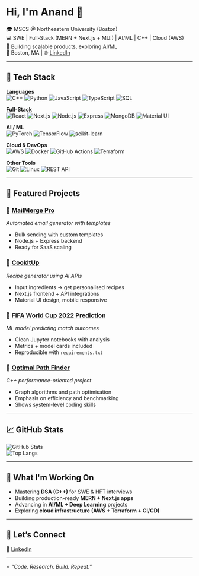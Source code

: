 # Hi, I'm Anand 👋

🎓 MSCS @ Northeastern University (Boston)  
💻 SWE | Full-Stack (MERN + Next.js + MUI) | AI/ML | C++ | Cloud (AWS)  
🚀 Building scalable products, exploring AI/ML  
📍 Boston, MA | 🌐 [LinkedIn](https://www.linkedin.com/in/anand-rituraj-1990511b2/)

---

## 🔧 Tech Stack

**Languages**  
![C++](https://img.shields.io/badge/C++-00599C?style=for-the-badge&logo=cplusplus&logoColor=white)
![Python](https://img.shields.io/badge/Python-3776AB?style=for-the-badge&logo=python&logoColor=white)
![JavaScript](https://img.shields.io/badge/JavaScript-F7DF1E?style=for-the-badge&logo=javascript&logoColor=black)
![TypeScript](https://img.shields.io/badge/TypeScript-3178C6?style=for-the-badge&logo=typescript&logoColor=white)
![SQL](https://img.shields.io/badge/SQL-4479A1?style=for-the-badge&logo=mysql&logoColor=white)

**Full-Stack**  
![React](https://img.shields.io/badge/React-20232A?style=for-the-badge&logo=react&logoColor=61DAFB)
![Next.js](https://img.shields.io/badge/Next.js-000000?style=for-the-badge&logo=nextdotjs&logoColor=white)
![Node.js](https://img.shields.io/badge/Node.js-339933?style=for-the-badge&logo=nodedotjs&logoColor=white)
![Express](https://img.shields.io/badge/Express-000000?style=for-the-badge&logo=express&logoColor=white)
![MongoDB](https://img.shields.io/badge/MongoDB-47A248?style=for-the-badge&logo=mongodb&logoColor=white)
![Material UI](https://img.shields.io/badge/MUI-007FFF?style=for-the-badge&logo=mui&logoColor=white)

**AI / ML**  
![PyTorch](https://img.shields.io/badge/PyTorch-EE4C2C?style=for-the-badge&logo=pytorch&logoColor=white)
![TensorFlow](https://img.shields.io/badge/TensorFlow-FF6F00?style=for-the-badge&logo=tensorflow&logoColor=white)
![scikit-learn](https://img.shields.io/badge/scikit--learn-F7931E?style=for-the-badge&logo=scikitlearn&logoColor=white)

**Cloud & DevOps**  
![AWS](https://img.shields.io/badge/AWS-232F3E?style=for-the-badge&logo=amazonaws&logoColor=white)
![Docker](https://img.shields.io/badge/Docker-2496ED?style=for-the-badge&logo=docker&logoColor=white)
![GitHub Actions](https://img.shields.io/badge/GitHub_Actions-2088FF?style=for-the-badge&logo=githubactions&logoColor=white)
![Terraform](https://img.shields.io/badge/Terraform-7B42BC?style=for-the-badge&logo=terraform&logoColor=white)

**Other Tools**  
![Git](https://img.shields.io/badge/Git-F05032?style=for-the-badge&logo=git&logoColor=white)
![Linux](https://img.shields.io/badge/Linux-FCC624?style=for-the-badge&logo=linux&logoColor=black)
![REST API](https://img.shields.io/badge/REST-02569B?style=for-the-badge&logo=postman&logoColor=white)

---

## 📌 Featured Projects 

### 🔹 [MailMerge Pro](https://github.com/AnandRituraj/MailMerge-pro)  
*Automated email generator with templates*  
- Bulk sending with custom templates  
- Node.js + Express backend  
- Ready for SaaS scaling

### 🔹 [CookItUp](https://github.com/AnandRituraj/cookitup)  
*Recipe generator using AI APIs*  
- Input ingredients → get personalised recipes  
- Next.js frontend + API integrations  
- Material UI design, mobile responsive 

### 🔹 [FIFA World Cup 2022 Prediction](https://github.com/AnandRituraj/FIFA_WORLDCUP_2022_PREDICTION)  
*ML model predicting match outcomes*  
- Clean Jupyter notebooks with analysis  
- Metrics + model cards included  
- Reproducible with `requirements.txt`  

### 🔹 [Optimal Path Finder](https://github.com/AnandRituraj/Optimal_path_find_proj)  
*C++ performance-oriented project*  
- Graph algorithms and path optimisation  
- Emphasis on efficiency and benchmarking  
- Shows system-level coding skills  

---

## 📈 GitHub Stats
![GitHub Stats](https://github-readme-stats.vercel.app/api?username=AnandRituraj&show_icons=true&theme=radical)  
![Top Langs](https://github-readme-stats.vercel.app/api/top-langs/?username=AnandRituraj&layout=compact&theme=radical)

---

## 🌱 What I'm Working On
- Mastering **DSA (C++)** for SWE & HFT interviews  
- Building production-ready **MERN + Next.js apps**  
- Advancing in **AI/ML + Deep Learning** projects  
- Exploring **cloud infrastructure (AWS + Terraform + CI/CD)**

---

## 🤝 Let’s Connect
💼 [LinkedIn](linkedin.com/in/anand-rituraj-1990511b2/)

---

⭐️ *“Code. Research. Build. Repeat.”*
